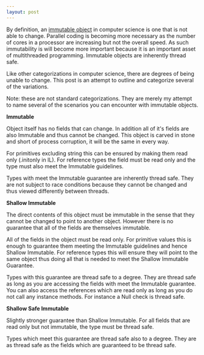 ```yaml
---
layout: post
---
```

By definition, an [immutable
object](http://en.wikipedia.org/wiki/Immutable_object) in computer science is
one that is not able to change.  Parallel coding is becoming more necessary as
the number of cores in a processor are increasing but not the overall speed.
As such immutability is will become more important because it is an important
asset of multithreaded programming.  Immutable objects are inherently thread
safe.

Like other categorizations in computer science, there are degrees of being
unable to change.  This post is an attempt to outline and categorize several
of the variations.

Note: these are not standard categorizations.  They are merely my attempt to
name several of the scenarios you can encounter with immutable objects.

**Immutable**

Object itself has no fields that can change.  In addition all of it's fields
are also Immutable and thus cannot be changed.  This object is carved in stone
and short of process corruption, it will be the same in every way.

For primitives excluding string this can be ensured by making them read only
(.initonly in IL).  For reference types the field must be read only and the
type must also meet the Immutable guidelines.

Types with meet the Immutable guarantee are inherently thread safe.  They are
not subject to race conditions because they cannot be changed and thus viewed
differently between threads.

**Shallow Immutable**

The direct contents of this object must be immutable in the sense that they
cannot be changed to point to another object.  However there is no guarantee
that all of the fields are themselves immutable.

All of the fields in the object must be read only.  For primitive values this
is enough to guarantee them meeting the Immutable guidelines and hence Shallow
Immutable.  For reference types this will ensure they will point to the same
object thus doing all that is needed to meet the Shallow Immutable Guarantee.

Types with this guarantee are thread safe to a degree.  They are thread safe
as long as you are accessing the fields with meet the Immutable guarantee.
You can also access the references which are read only as long as you do not
call any instance methods.  For instance a Null check is thread safe.

**Shallow Safe Immutable**

Slightly stronger guarantee than Shallow Immutable.  For all fields that are
read only but not immutable, the type must be thread safe.

Types which meet this guarantee are thread safe also to a degree.  They are as
thread safe as the fields which are guaranteed to be thread safe.

